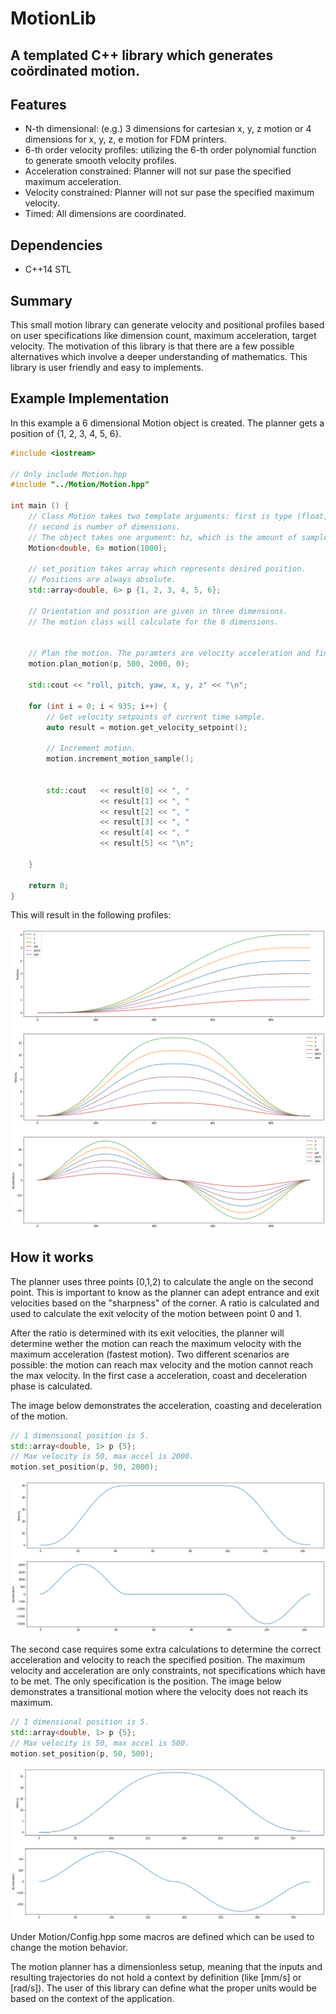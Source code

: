 # MotionLib
## A templated C++ library which generates coördinated motion.

## Features
- N-th dimensional: (e.g.) 3 dimensions for cartesian x, y, z motion or 4 dimensions for x, y, z, e motion for FDM printers.
- 6-th order velocity profiles: utilizing the 6-th order polynomial function to generate smooth velocity profiles.
- Acceleration constrained: Planner will not sur pase the specified maximum acceleration.
- Velocity constrained: Planner will not sur pase the specified maximum velocity.
- Timed: All dimensions are coordinated.

## Dependencies
- C++14 STL

## Summary
This small motion library can generate velocity and positional profiles based on user specifications like dimension count, maximum acceleration, target velocity. 
The motivation of this library is that there are a few possible alternatives which involve a deeper understanding of mathematics. This library is user friendly and easy to implements.

## Example Implementation
In this example a 6 dimensional Motion object is created. The planner gets a position of {1, 2, 3, 4, 5, 6}. 

```C++
#include <iostream>

// Only include Motion.hpp
#include "../Motion/Motion.hpp"

int main () {
    // Class Motion takes two template arguments: first is type (float, double, int etc.), 
    // second is number of dimensions.
    // The object takes one argument: hz, which is the amount of samples created per second (or resolution).
    Motion<double, 6> motion(1000);

    // set_position takes array which represents desired position.
    // Positions are always absolute.
    std::array<double, 6> p {1, 2, 3, 4, 5, 6};

    // Orientation and position are given in three dimensions.
    // The motion class will calculate for the 6 dimensions.


    // Plan the motion. The paramters are velocity acceleration and final velocity respectively.
    motion.plan_motion(p, 500, 2000, 0);

    std::cout << "roll, pitch, yaw, x, y, z" << "\n";

    for (int i = 0; i < 935; i++) {
        // Get velocity setpoints of current time sample.
        auto result = motion.get_velocity_setpoint();

        // Increment motion.
        motion.increment_motion_sample();


        std::cout   << result[0] << ", " 
                    << result[1] << ", " 
                    << result[2] << ", "
                    << result[3] << ", " 
                    << result[4] << ", " 
                    << result[5] << "\n";
                    
    }
    
    return 0;
}
```
This will result in the following profiles:

![Result](img/example.png)

## How it works
The planner uses three points (0,1,2) to calculate the angle on the second point. This is important to know as the planner can adept entrance and exit velocities based on the "sharpness" of the corner. A ratio is calculated and used to calculate the exit velocity of the motion between point 0 and 1. 

After the ratio is determined with its exit velocities, the planner will determine wether the motion can reach the maximum velocity with the maximum acceleration (fastest motion). Two different scenarios are possible: the motion can reach max velocity and the motion cannot reach the max velocity. In the first case a acceleration, coast and deceleration phase is calculated.

The image below demonstrates the acceleration, coasting and deceleration of the motion.
```C++
// 1 dimensional position is 5.
std::array<double, 1> p {5};
// Max velocity is 50, max accel is 2000.
motion.set_position(p, 50, 2000);
```
![Result](img/coast.png)

The second case requires some extra calculations to determine the correct acceleration and velocity to reach the specified position. The maximum velocity and acceleration are only constraints, not specifications which have to be met. The only specification is the position. The image below demonstrates a transitional motion where the velocity does not reach its maximum.
```C++
// 1 dimensional position is 5.
std::array<double, 1> p {5};
// Max velocity is 50, max accel is 500.
motion.set_position(p, 50, 500);
```
![Result](img/transition.png)

Under Motion/Config.hpp some macros are defined which can be used to change the motion behavior.

The motion planner has a dimensionless setup, meaning that the inputs and resulting trajectories do not hold a context by definition (like [mm/s] or [rad/s]). The user of this library can define what the proper units would be based on the context of the application.